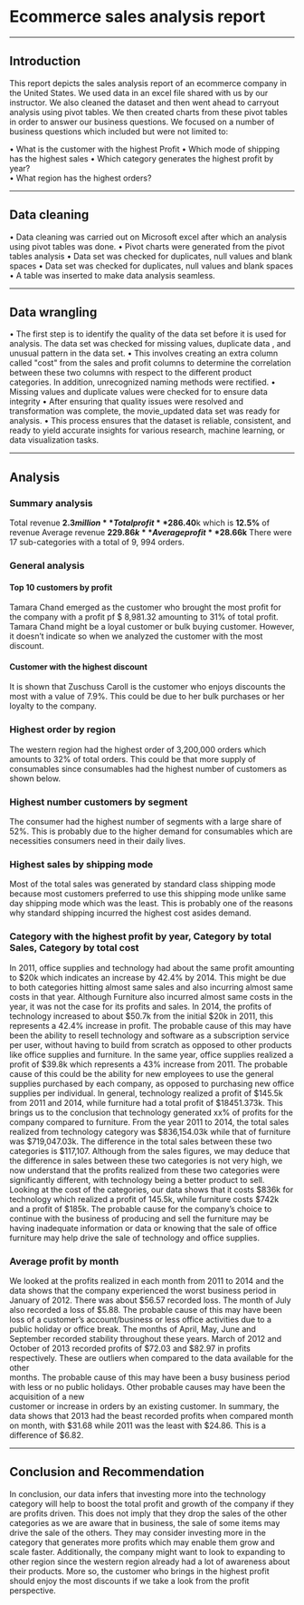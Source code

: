 # Ecommerce sales analysis report

---
## Introduction
This report depicts the sales analysis report of an ecommerce company in the United States. We used data in an excel file shared with us by our instructor. We also cleaned the dataset and then went ahead to carryout analysis using pivot tables. We then created charts from these pivot tables in order to answer our business questions. We focused on a number of business questions which included but were not limited to:

•	What is the customer with the highest Profit
•	Which mode of shipping has the highest sales 
•	Which category generates the highest profit by year?  
•	What region has the highest orders?

---
## Data cleaning 
• Data cleaning was carried out on Microsoft excel after which an analysis using pivot tables was done.
• Pivot charts were generated from the pivot tables analysis
• Data set was checked for duplicates, null values and blank spaces
• Data set was checked for duplicates, null values and blank spaces
• A table was inserted to make data analysis seamless. 

---
## Data wrangling

• The first step is to identify the quality of the data set before it is used for analysis. The data set was checked for missing values, duplicate data , and unusual pattern in the data set.
• This involves creating an extra column called "cost" from the sales and profit columns to determine the correlation between these two columns with respect to the different product categories. In addition, unrecognized naming methods were rectified.
• Missing values and duplicate values were checked for to ensure data integrity
• After ensuring that quality issues were resolved and transformation was complete, the movie_updated data set was ready for analysis.
• This process ensures that the dataset is reliable, consistent, and ready to yield accurate insights for various research, machine learning, or data visualization tasks.

---
## Analysis

### Summary analysis
Total revenue **$2.3million**
Total profit **$286.40**k which is **12.5%** of revenue
Average revenue **$229.86k**
Average profit **$28.66k**
There were 17 sub-categories with a total of 9, 994 orders.

### General analysis
  #### Top 10 customers by profit 
  Tamara Chand emerged as the customer who brought the most profit for the company with a profit pf $ 8,981.32 amounting to 31% of total profit.  Tamara 
  Chand might be a loyal customer or bulk buying customer. However, it doesn’t indicate so when we analyzed the customer with the most discount. 

  #### Customer with the highest discount
  It is shown that Zuschuss Caroll is the customer who enjoys discounts the most with a value of 7.9%. This could be due to her bulk purchases or her loyalty to the company.

  ### Highest order by region
  The western region had the highest order of 3,200,000 orders which amounts to 32% of total orders. This could be that more supply of consumables since consumables had the 
  highest number of customers as shown below.

  ### Highest number customers by segment 
  The consumer had the highest number of segments with a large share of 52%. This is probably due to the higher demand for consumables which are necessities consumers need 
  in their daily lives. 

  ### Highest sales by shipping mode
  Most of the total sales was generated by standard class shipping mode because most customers preferred to use this shipping mode unlike same day shipping mode which was 
  the least. This is probably one of the reasons why standard shipping incurred the highest cost asides demand.

  ### Category with the highest profit by year, Category by total Sales, Category by total cost
  In 2011, office supplies and technology had about the same profit amounting to $20k which indicates an increase by 42.4% by 2014. This might be due to both categories 
  hitting almost same sales and also incurring almost same costs in that year. Although Furniture also incurred almost same costs in the year, it was not the case for its 
  profits and sales.
  In 2014, the profits of technology increased to about $50.7k from the initial $20k in 2011, this represents a 42.4% increase in profit. The probable cause of this may have 
  been the ability to resell technology and software as a subscription service per user, without having to build from scratch as opposed to other products like office 
  supplies and furniture.
  In the same year, office supplies realized a profit of $39.8k which represents a 43% increase from 2011. The probable cause of this could be the ability for new employees 
  to use the general supplies purchased by each company, as opposed to purchasing new office supplies per individual.
  In general, technology realized a profit of $145.5k from 2011 and 2014, while furniture had a total profit of $18451.373k. This brings us to the conclusion that technology 
  generated xx% of profits for the company compared to furniture.
  From the year 2011 to 2014, the total sales realized from technology category was $836,154.03k while that of furniture was $719,047.03k. The difference in the total sales 
  between these two categories is $117,107. Although from the sales figures, we may deduce that the difference in sales between these two categories is not very high, we now 
  understand that the profits realized from these two categories were significantly different, with technology being a better product to sell.
  Looking at the cost of the categories, our data shows that it costs $836k for technology which realized a profit of 145.5k, while furniture costs $742k and a profit of 
  $185k. The probable cause for the company’s choice to continue with the business of producing and sell the furniture may be having inadequate information or data or 
  knowing that the sale of office furniture may help drive the sale of technology and office supplies.

  ### Average profit by month
  We looked at the profits realized in each month from 2011 to 2014 and the data shows that the company experienced the worst business period in January of 2012. There was     about $56.57 recorded loss. The month of July also recorded a loss of $5.88.
  The probable cause of this may have been loss of a customer’s account/business or less office activities due to a public holiday or office break. The months of April, May,   June and September recorded stability throughout these years.
  March of 2012 and October of 2013 recorded profits of $72.03 and $82.97 in profits respectively. These are outliers when compared to the data available for the other       
  months. The probable cause of this may have been a busy business period with less or no public holidays. Other probable causes may have been the acquisition of a new   
  customer or increase in orders by an existing customer.
  In summary, the data shows that 2013 had the beast recorded profits when compared month on month, with $31.68 while 2011 was the least with $24.86. This is a difference of   $6.82.
  
---
## Conclusion and Recommendation
In conclusion, our data infers that investing more into the technology category will help to boost the total profit and growth of the company if they are profits driven.  This does not imply that they drop the sales of the other categories as we are aware that in business, the sale of some items may drive the sale of the others. They may consider investing more in the category that generates more profits which may enable them grow and scale faster.
Additionally, the company might want to look to expanding to other region since the western region already had a lot of awareness about their products.
More so, the customer who brings in the highest profit should enjoy the most discounts if we take a look from the profit perspective.














